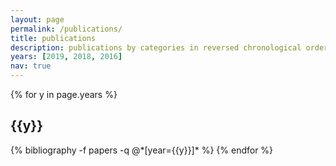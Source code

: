 ```yaml
---
layout: page
permalink: /publications/
title: publications
description: publications by categories in reversed chronological order. generated by jekyll-scholar.
years: [2019, 2018, 2016]
nav: true
---
```


<div class="publications">

{% for y in page.years %}
  <h2 class="year">{{y}}</h2>
  {% bibliography -f papers -q @*[year={{y}}]* %}
{% endfor %}

</div>
